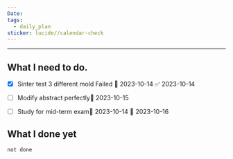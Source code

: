 ```yaml
---
Date: 
tags:
  - daily_plan
sticker: lucide//calendar-check
---
```

---
## What I need to do.
- [x] Sinter test 3 different mold Failed 📅 2023-10-14 ✅ 2023-10-14
- [ ] Modify abstract perfectly📅 2023-10-15 
- [ ] Study for mid-term exam🛫 2023-10-14 📅 2023-10-16 




## What I done yet
```tasks
not done
```
